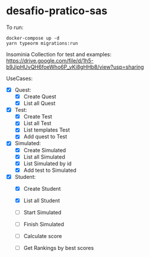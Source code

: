 
# desafio-pratico-sas


To run: 

    docker-compose up -d
    yarn typeorm migrations:run
    
   Insominia Collection for test and examples:
	   https://drive.google.com/file/d/1h5-b9JipHUvQH6foeWho6P_vKi8gHHb8/view?usp=sharing

UseCases: 
  - [x] Quest: 
    - [x] Create Quest
    - [x] List all Quest
  - [x] Test:
    - [x] Create Test
    - [x] List all Test
    - [x] List templates Test
    - [x] Add quest to Test
  - [x] Simulated: 
    - [x] Create Simulated
    - [x] List all Simulated
    - [x] List Simulated by id
    - [x] Add test to Simulated
   - [x] Student:
	    - [x] Create Student
	    - [x] List all Student
	    - [ ] Start Simulated
	    - [ ] Finish Simulated
	    - [ ] Calculate score
	    - [ ] Get Rankings by best scores
	    
		

	
